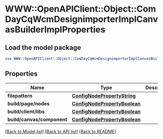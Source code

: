# WWW::OpenAPIClient::Object::ComDayCqWcmDesignimporterImplCanvasBuilderImplProperties

## Load the model package
```perl
use WWW::OpenAPIClient::Object::ComDayCqWcmDesignimporterImplCanvasBuilderImplProperties;
```

## Properties
Name | Type | Description | Notes
------------ | ------------- | ------------- | -------------
**filepattern** | [**ConfigNodePropertyString**](ConfigNodePropertyString.md) |  | [optional] 
**build/page/nodes** | [**ConfigNodePropertyBoolean**](ConfigNodePropertyBoolean.md) |  | [optional] 
**build/client/libs** | [**ConfigNodePropertyBoolean**](ConfigNodePropertyBoolean.md) |  | [optional] 
**build/canvas/component** | [**ConfigNodePropertyBoolean**](ConfigNodePropertyBoolean.md) |  | [optional] 

[[Back to Model list]](../README.md#documentation-for-models) [[Back to API list]](../README.md#documentation-for-api-endpoints) [[Back to README]](../README.md)


